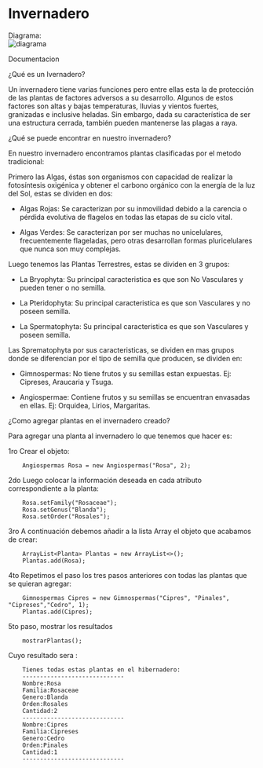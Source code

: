 # Invernadero
 
Diagrama:        
![diagrama](https://user-images.githubusercontent.com/64318749/139541757-aa047f3d-dcd6-4454-9d48-251d220b5a11.png)


Documentacion

¿Qué es un Ivernadero?

Un invernadero tiene varias funciones pero entre ellas esta la de protección de las plantas de factores adversos a su desarrollo. Algunos de estos factores son altas y bajas temperaturas, lluvias y vientos fuertes, granizadas e inclusive heladas. Sin embargo, dada su característica de ser una estructura cerrada, también pueden mantenerse las plagas a raya.


¿Qué se puede encontrar en nuestro invernadero?

En nuestro invernadero encontramos plantas clasificadas por el metodo tradicional:

Primero las Algas, éstas son organismos con capacidad de realizar la fotosíntesis oxigénica y obtener el carbono orgánico con la energía de la luz del Sol, estas se dividen en dos:

- Algas Rojas: Se caracterizan por su inmovilidad debido a la carencia o pérdida evolutiva de flagelos en todas las etapas de su ciclo vital.

- Algas Verdes: Se caracterizan por ser muchas no unicelulares, frecuentemente flageladas, pero otras desarrollan formas pluricelulares que nunca son muy complejas.

Luego tenemos las Plantas Terrestres, estas se dividen en 3 grupos:

- La Bryophyta: Su principal caracteristica es que son No Vasculares y pueden tener o no semilla.

- La Pteridophyta: Su principal caracteristica es que son Vasculares y no poseen semilla.

- La Spermatophyta: Su principal caracteristica es que son Vasculares y poseen semilla.

Las Sprematophyta por sus caracteristicas, se dividen en mas grupos donde se diferencian por el tipo de semilla que producen, se dividen en:

- Gimnospermas: No tiene frutos y su semillas estan expuestas. Ej: Cipreses, Araucaria y Tsuga.

- Angiospermae: Contiene frutos y su semillas se encuentran envasadas en ellas. Ej: Orquidea, Lirios, Margaritas.


¿Como agregar plantas en el invernadero creado?


Para agregar una planta al invernadero lo que tenemos que hacer es:

1ro Crear el objeto:

        Angiospermas Rosa = new Angiospermas("Rosa", 2);

2do Luego colocar la información deseada en cada atributo correspondiente a la planta:

        Rosa.setFamily("Rosaceae");
        Rosa.setGenus("Blanda");
        Rosa.setOrder("Rosales");

3ro A continuación debemos añadir a la lista Array el objeto que acabamos de crear:


        ArrayList<Planta> Plantas = new ArrayList<>();
        Plantas.add(Rosa);
      

4to Repetimos el paso los tres pasos anteriores con todas las plantas que se quieran agregar:

        Gimnospermas Cipres = new Gimnospermas("Cipres", "Pinales", "Cipreses","Cedro", 1);
        Plantas.add(Cipres);

5to paso, mostrar los resultados

        mostrarPlantas();

Cuyo resultado sera :
            
        Tienes todas estas plantas en el hibernadero:
        -----------------------------
        Nombre:Rosa
        Familia:Rosaceae
        Genero:Blanda
        Orden:Rosales
        Cantidad:2
        -----------------------------
        Nombre:Cipres
        Familia:Cipreses
        Genero:Cedro
        Orden:Pinales
        Cantidad:1
        -----------------------------
       
        
